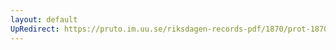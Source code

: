 ```yaml
---
layout: default
UpRedirect: https://pruto.im.uu.se/riksdagen-records-pdf/1870/prot-1870--fk--511/prot-1870--fk--511_018.pdf
---
```

